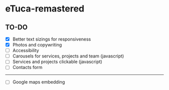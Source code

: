 # eTuca-remastered
## TO-DO
- [x] Better text sizings for responsiveness
- [x] Photos and copywriting
- [ ] Accessibility
- [ ] Carousels for services, projects and team (javascript)
- [ ] Services and projects clickable (javascript)
- [ ] Contacts form
***
- [ ] Google maps embedding
